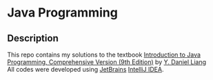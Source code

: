 # Java Programming #
## Description ##
This repo contains my solutions to the textbook [Introduction to Java Programming, Comprehensive Version (9th Edition)](https://www.amazon.com/Introduction-Java-Programming-Comprehensive-Version/dp/0132936526/ref=sr_1_fkmr0_1?ie=UTF8&qid=1511896791&sr=8-1-fkmr0&keywords=introduction+to+java+programming+comprehensive+version+10th+edition) by [Y. Daniel Liang](https://www.amazon.com/Y.-Daniel-Liang/e/B001ILMCZQ/ref=dp_byline_cont_book_1)   
All codes were developed using [JetBrains](https://www.jetbrains.com/) [IntelliJ IDEA](https://www.jetbrains.com/idea/).
